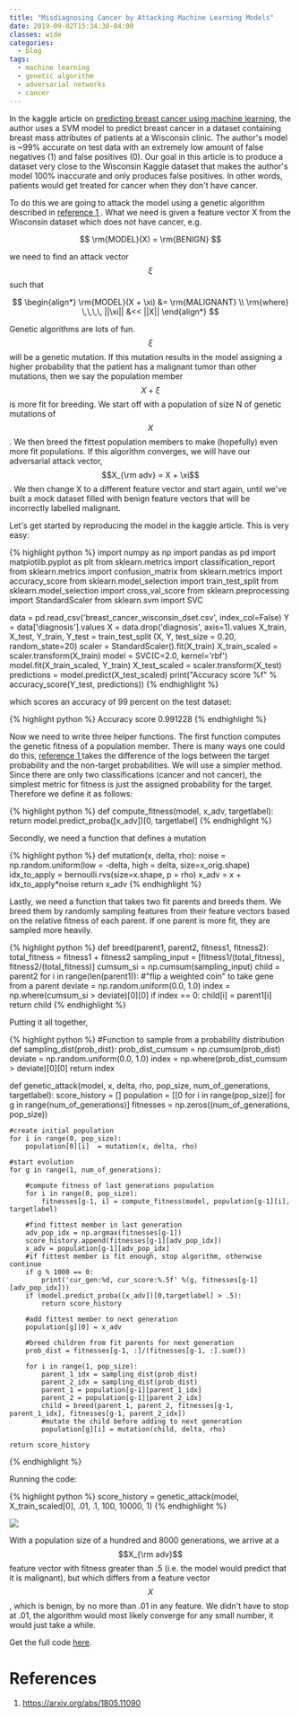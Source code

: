 ```yaml
---
title: "Misdiagnosing Cancer by Attacking Machine Learning Models"
date: 2019-09-02T15:34:30-04:00
classes: wide
categories:
  - blog
tags:
  - machine learning
  - genetic algorithm
  - adversarial networks
  - cancer
---
```


In the kaggle article on [predicting breast cancer using machine learning](https://www.kaggle.com/junkal/breast-cancer-prediction-using-machine-learning), the author uses a SVM model to predict breast cancer in a dataset containing breast mass attributes of patients at a Wisconsin clinic. The author's model is ~99% accurate on test data with an extremely low amount of false negatives (1) and false positives (0). Our goal in this article is to produce a dataset very close to the Wisconsin Kaggle dataset that makes the author's model 100% inaccurate and only produces false positives. In other words, patients would get treated for cancer when they don't have cancer.

To do this we are going to attack the model using a genetic algorithm described in [reference 1 ](#references). What we need is given a feature vector X from the Wisconsin dataset which does not have cancer, e.g.

$$ \rm{MODEL}(X) = \rm{BENIGN} $$

we need to find an attack vector $$ \xi $$ such that

$$ \begin{align*} \rm{MODEL}(X + \xi) &= \rm{MALIGNANT} \\ \rm{where}  \,\,\,\, ||\xi|| &<< ||X|| \end{align*} $$

Genetic algorithms are lots of fun. $$ \xi $$  will be a genetic mutation. If this mutation results in the model assigning a higher probability that the patient has a malignant tumor than other mutations, then we say the population member $$ X + \xi $$ is more fit for breeding. We start off with a population of size N of genetic mutations of $$ X $$. We then breed the fittest population members to make (hopefully) even more fit populations. If this algorithm converges, we will have our adversarial attack vector, $$X_{\rm adv} = X + \xi$$. We then change X to a different feature vector and start again, until we've built a mock dataset filled with benign feature vectors that will be incorrectly labelled malignant.

Let's get started by reproducing the model in the kaggle article. This is very easy:

{% highlight python %}
import numpy as np
import pandas as pd
import matplotlib.pyplot as plt
from sklearn.metrics import classification_report
from sklearn.metrics import confusion_matrix
from sklearn.metrics import accuracy_score
from sklearn.model_selection import train_test_split
from sklearn.model_selection import cross_val_score
from sklearn.preprocessing import StandardScaler
from sklearn.svm import SVC
       
data = pd.read_csv('breast_cancer_wisconsin_dset.csv', index_col=False)
Y = data['diagnosis'].values
X = data.drop('diagnosis', axis=1).values
X_train, X_test, Y_train, Y_test = train_test_split (X, Y, test_size = 0.20, random_state=20)
scaler = StandardScaler().fit(X_train)
X_train_scaled = scaler.transform(X_train)
model = SVC(C=2.0, kernel='rbf')
model.fit(X_train_scaled, Y_train)
X_test_scaled = scaler.transform(X_test)
predictions = model.predict(X_test_scaled)
print("Accuracy score %f" % accuracy_score(Y_test, predictions))
{% endhighlight %}

which scores an accuracy of 99 percent on the test dataset:

{% highlight python %}
Accuracy score 0.991228
{% endhighlight %}

Now we need to write three helper functions. The first function computes the genetic fitness of a population member. There is many
ways one could do this, [reference 1 ](#references) takes the difference of the logs between the target probability and the non-target probabilities. We will
use a simpler method. Since there are only two classifications (cancer and not cancer), the simplest metric for fitness is just the assigned probability for the target. Therefore
we define it as follows:

{% highlight python %}
def compute_fitness(model, x_adv, targetlabel):
    return model.predict_proba([x_adv])[0, targetlabel]
{% endhighlight %}

Secondly, we need a function that defines a mutation 

{% highlight python %}
def mutation(x, delta,  rho):
        noise = np.random.uniform(low = -delta, high = delta, size=x_orig.shape)
        idx_to_apply = bernoulli.rvs(size=x.shape, p = rho)
        x_adv = x + idx_to_apply*noise
        return x_adv
{% endhighlight %}

Lastly, we need a function that takes two fit parents and breeds them. We breed them by randomly sampling features from their
feature vectors based on the relative fitness of each parent. If one parent is more fit, they are sampled more heavily.

{% highlight python %}
def breed(parent1, parent2, fitness1, fitness2):
    total_fitness = fitness1 + fitness2
    sampling_input = [fitness1/(total_fitness), fitness2/(total_fitness)]
    cumsum_si = np.cumsum(sampling_input)
    child = parent2
    for i in range(len(parent1)):
        #"flip a weighted coin" to take gene from a parent
        deviate = np.random.uniform(0.0, 1.0)
        index = np.where(cumsum_si > deviate)[0][0]
        if index == 0:
            child[i] = parent1[i]
    return child
{% endhighlight %}

Putting it all together,

{% highlight python %}
#Function to sample from a probability distribution
def sampling_dist(prob_dist):
    prob_dist_cumsum = np.cumsum(prob_dist)
    deviate = np.random.uniform(0.0, 1.0)
    index = np.where(prob_dist_cumsum > deviate)[0][0]
    return index

def genetic_attack(model, x, delta, rho, pop_size, num_of_generations, targetlabel):
    score_history = []
    population = [[0 for i in range(pop_size)] for g in range(num_of_generations)]
    fitnesses = np.zeros((num_of_generations, pop_size))
    
    #create initial population
    for i in range(0, pop_size):
        population[0][i]  = mutation(x, delta, rho) 

    #start evolution
    for g in range(1, num_of_generations):
        
        #compute fitness of last generations population
        for i in range(0, pop_size):
            fitnesses[g-1, i] = compute_fitness(model, population[g-1][i], targetlabel)
        
        #find fittest member in last generation
        adv_pop_idx = np.argmax(fitnesses[g-1])
        score_history.append(fitnesses[g-1][adv_pop_idx])
        x_adv = population[g-1][adv_pop_idx]
        #if fittest member is fit enough, stop algorithm, otherwise continue
        if g % 1000 == 0:
            print('cur_gen:%d, cur_score:%.5f' %(g, fitnesses[g-1][adv_pop_idx]))
        if (model.predict_proba([x_adv])[0,targetlabel] > .5):
            return score_history
        
        #add fittest member to next generation
        population[g][0] = x_adv       
        
        #breed children from fit parents for next generation
        prob_dist = fitnesses[g-1, :]/(fitnesses[g-1, :].sum())
        
        for i in range(1, pop_size):
            parent_1_idx = sampling_dist(prob_dist)
            parent_2_idx = sampling_dist(prob_dist)
            parent_1 = population[g-1][parent_1_idx]
            parent_2 = population[g-1][parent_2_idx]            
            child = breed(parent_1, parent_2, fitnesses[g-1, parent_1_idx], fitnesses[g-1, parent_2_idx])
            #mutate the child before adding to next generation
            population[g][i] = mutation(child, delta, rho)
            
    return score_history   
{% endhighlight %}

Running the code:

{% highlight python %}
score_history = genetic_attack(model, X_train_scaled[0], .01, .1, 100, 10000, 1)
{% endhighlight %}

![](https://trevor-vincent.github.io/website/images/posts/genattack.png)

With a population size of a hundred and 8000 generations, we arrive at a $$X_{\rm adv}$$ feature vector with fitness greater than .5 (i.e. the model would predict that it is malignant), but which differs from a feature vector $$ X $$, which is benign, by no more than .01 in any feature. We didn't have to stop at .01, the algorithm would most likely converge for any small number, it would just take a while.

Get the full code [here](https://github.com/trevor-vincent/python_examples/blob/master/MachineLearning/GenAttack/genattack_cancer.ipynb).

# References

1. https://arxiv.org/abs/1805.11090
